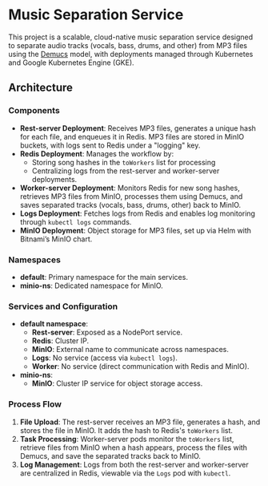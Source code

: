# Music Separation Service

This project is a scalable, cloud-native music separation service designed to separate audio tracks (vocals, bass, drums, and other) from MP3 files using the [Demucs](https://github.com/facebookresearch/demucs) model, with deployments managed through Kubernetes and Google Kubernetes Engine (GKE).

## Architecture

### Components
- **Rest-server Deployment**: Receives MP3 files, generates a unique hash for each file, and enqueues it in Redis. MP3 files are stored in MinIO buckets, with logs sent to Redis under a "logging" key.
- **Redis Deployment**: Manages the workflow by:
  - Storing song hashes in the `toWorkers` list for processing
  - Centralizing logs from the rest-server and worker-server deployments.
- **Worker-server Deployment**: Monitors Redis for new song hashes, retrieves MP3 files from MinIO, processes them using Demucs, and saves separated tracks (vocals, bass, drums, other) back to MinIO.
- **Logs Deployment**: Fetches logs from Redis and enables log monitoring through `kubectl logs` commands.
- **MinIO Deployment**: Object storage for MP3 files, set up via Helm with Bitnami’s MinIO chart.

### Namespaces
- **default**: Primary namespace for the main services.
- **minio-ns**: Dedicated namespace for MinIO.

### Services and Configuration
- **default namespace**:
  - **Rest-server**: Exposed as a NodePort service.
  - **Redis**: Cluster IP.
  - **MinIO**: External name to communicate across namespaces.
  - **Logs**: No service (access via `kubectl logs`).
  - **Worker**: No service (direct communication with Redis and MinIO).
- **minio-ns**:
  - **MinIO**: Cluster IP service for object storage access.

### Process Flow
1. **File Upload**: The rest-server receives an MP3 file, generates a hash, and stores the file in MinIO. It adds the hash to Redis's `toWorkers` list.
2. **Task Processing**: Worker-server pods monitor the `toWorkers` list, retrieve files from MinIO when a hash appears, process the files with Demucs, and save the separated tracks back to MinIO.
3. **Log Management**: Logs from both the rest-server and worker-server are centralized in Redis, viewable via the `Logs` pod with `kubectl`.